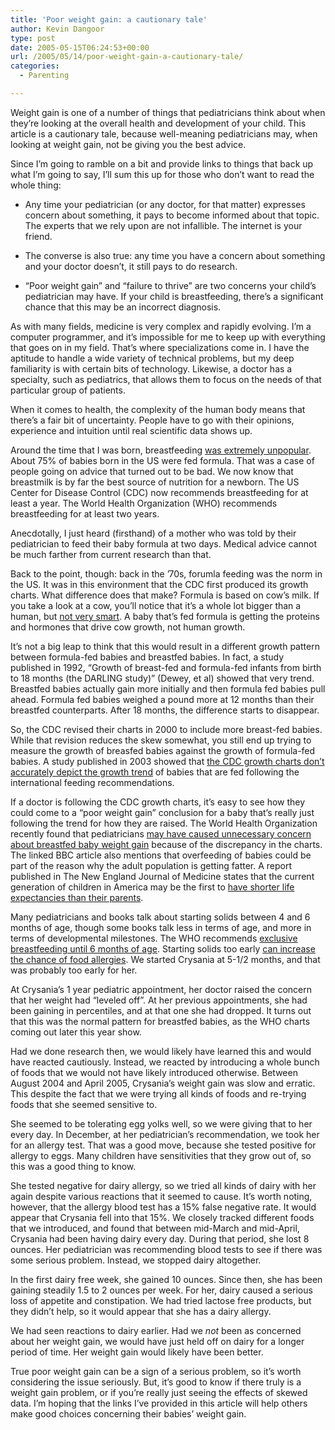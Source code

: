 ```yaml
---
title: 'Poor weight gain: a cautionary tale'
author: Kevin Dangoor
type: post
date: 2005-05-15T06:24:53+00:00
url: /2005/05/14/poor-weight-gain-a-cautionary-tale/
categories:
  - Parenting

---
```

Weight gain is one of a number of things that pediatricians think about when they&#8217;re looking at the overall health and development of your child. This article is a cautionary tale, because well-meaning pediatricians may, when looking at weight gain, not be giving you the best advice.

Since I&#8217;m going to ramble on a bit and provide links to things that back up what I&#8217;m going to say, I&#8217;ll sum this up for those who don&#8217;t want to read the whole thing:

  * Any time your pediatrician (or any doctor, for that matter) expresses concern about something, it pays to become informed about that topic. The experts that we rely upon are not infallible. The internet is your friend.

  * The converse is also true: any time you have a concern about something and your doctor doesn&#8217;t, it still pays to do research.

  * &#8220;Poor weight gain&#8221; and &#8220;failure to thrive&#8221; are two concerns your child&#8217;s pediatrician may have. If your child is breastfeeding, there&#8217;s a significant chance that this may be an incorrect diagnosis.

As with many fields, medicine is very complex and rapidly evolving. I&#8217;m a computer programmer, and it&#8217;s impossible for me to keep up with everything that goes on in my field. That&#8217;s where specializations come in. I have the aptitude to handle a wide variety of technical problems, but my deep familiarity is with certain bits of technology. Likewise, a doctor has a specialty, such as pediatrics, that allows them to focus on the needs of that particular group of patients.

When it comes to health, the complexity of the human body means that there&#8217;s a fair bit of uncertainty. People have to go with their opinions, experience and intuition until real scientific data shows up.

Around the time that I was born, breastfeeding [was extremely unpopular][1]. About 75% of babies born in the US were fed formula. That was a case of people going on advice that turned out to be bad. We now know that breastmilk is by far the best source of nutrition for a newborn. The US Center for Disease Control (CDC) now recommends breastfeeding for at least a year. The World Health Organization (WHO) recommends breastfeeding for at least two years.

Anecdotally, I just heard (firsthand) of a mother who was told by their pediatrician to feed their baby formula at two days. Medical advice cannot be much farther from current research than that.

Back to the point, though: back in the &#8217;70s, forumla feeding was the norm in the US. It was in this environment that the CDC first produced its growth charts. What difference does that make? Formula is based on cow&#8217;s milk. If you take a look at a cow, you&#8217;ll notice that it&#8217;s a whole lot bigger than a human, but [not very smart][2]. A baby that&#8217;s fed formula is getting the proteins and hormones that drive cow growth, not human growth.

It&#8217;s not a big leap to think that this would result in a different growth pattern between formula-fed babies and breastfed babies. In fact, a study published in 1992, &#8220;Growth of breast-fed and formula-fed infants from birth to 18 months (the DARLING study)&#8221; (Dewey, et al) showed that very trend. Breastfed babies actually gain more initially and then formula fed babies pull ahead. Formula fed babies weighed a pound more at 12 months than their breastfed counterparts. After 18 months, the difference starts to disappear.

So, the CDC revised their charts in 2000 to include more breast-fed babies. While that revision reduces the skew somewhat, you still end up trying to measure the growth of breasfed babies against the growth of formula-fed babies. A study published in 2003 showed that [the CDC growth charts don&#8217;t accurately depict the growth trend][3] of babies that are fed following the international feeding recommendations.

If a doctor is following the CDC growth charts, it&#8217;s easy to see how they could come to a &#8220;poor weight gain&#8221; conclusion for a baby that&#8217;s really just following the trend for how they are raised. The World Health Organization recently found that pediatricians [may have caused unnecessary concern about breastfed baby weight gain][4] because of the discrepancy in the charts. The linked BBC article also mentions that overfeeding of babies could be part of the reason why the adult population is getting fatter. A report published in The New England Journal of Medicine states that the current generation of children in America may be the first to [have shorter life expectancies than their parents][5].

Many pediatricians and books talk about starting solids between 4 and 6 months of age, though some books talk less in terms of age, and more in terms of developmental milestones. The WHO recommends [exclusive breastfeeding until 6 months of age][6]. Starting solids too early [can increase the chance of food allergies][7]. We started Crysania at 5-1/2 months, and that was probably too early for her.

At Crysania&#8217;s 1 year pediatric appointment, her doctor raised the concern that her weight had &#8220;leveled off&#8221;. At her previous appointments, she had been gaining in percentiles, and at that one she had dropped. It turns out that this was the normal pattern for breastfed babies, as the WHO charts coming out later this year show.

Had we done research then, we would likely have learned this and would have reacted cautiously. Instead, we reacted by introducing a whole bunch of foods that we would not have likely introduced otherwise. Between August 2004 and April 2005, Crysania&#8217;s weight gain was slow and erratic. This despite the fact that we were trying all kinds of foods and re-trying foods that she seemed sensitive to.

She seemed to be tolerating egg yolks well, so we were giving that to her every day. In December, at her pediatrician&#8217;s recommendation, we took her for an allergy test. That was a good move, because she tested positive for allergy to eggs. Many children have sensitivities that they grow out of, so this was a good thing to know.

She tested negative for dairy allergy, so we tried all kinds of dairy with her again despite various reactions that it seemed to cause. It&#8217;s worth noting, however, that the allergy blood test has a 15% false negative rate. It would appear that Crysania fell into that 15%. We closely tracked different foods that we introduced, and found that between mid-March and mid-April, Crysania had been having dairy every day. During that period, she lost 8 ounces. Her pediatrician was recommending blood tests to see if there was some serious problem. Instead, we stopped dairy altogether.

In the first dairy free week, she gained 10 ounces. Since then, she has been gaining steadily 1.5 to 2 ounces per week. For her, dairy caused a serious loss of appetite and constipation. We had tried lactose free products, but they didn&#8217;t help, so it would appear that she has a dairy allergy.

We had seen reactions to dairy earlier. Had we _not_ been as concerned about her weight gain, we would have just held off on dairy for a longer period of time. Her weight gain would likely have been better.

True poor weight gain can be a sign of a serious problem, so it&#8217;s worth considering the issue seriously. But, it&#8217;s good to know if there truly is a weight gain problem, or if you&#8217;re really just seeing the effects of skewed data. I&#8217;m hoping that the links I&#8217;ve provided in this article will help others make good choices concerning their babies&#8217; weight gain.

 [1]: http://pediatrics.aappublications.org/cgi/content/full/99/4/e12/F1?ck=nck
 [2]: http://www.storknet.com/cubbies/breast/AS-whybf.htm
 [3]: http://taylorandfrancis.metapress.com/app/home/contribution.asp?wasp=4869a9df20db4e8faf715ed40af53070&referrer=parent&backto=issue,4,25;journal,29,110;linkingpublicationresults,1:101945,1
 [4]: http://news.bbc.co.uk/1/hi/health/4236229.stm
 [5]: http://www.nytimes.com/2005/03/17/health/17obese.html
 [6]: http://www.who.int/child-adolescent-health/NUTRITION/infant_exclusive.htm
 [7]: http://www.keepkidshealthy.com/infant/startingsolids.html